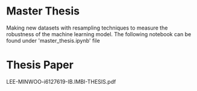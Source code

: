 # Master Thesis
Making new datasets with resampling techniques to measure the robustness of the machine learning model. The following notebook can be found under 'master_thesis.ipynb' file

# Thesis Paper
LEE-MINWOO-i6127619-IB.IMBI-THESIS.pdf


